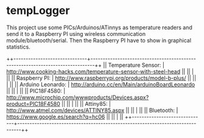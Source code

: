 tempLogger
==============

This project use some PICs/Arduinos/ATinnys as temperature readers and send it to a Raspberry PI using 
wireless communication module/bluetooth/serial. Then the Raspberry PI have to show in graphical statistics. 

++------------------------------+-------------------------------------------------------------------------------++
||   Temperature Sensor:	|	http://www.cooking-hacks.com/temperature-sensor-with-steel-head		||
||				|										||
||   Raspberry PI:		|	http://www.raspberrypi.org/products/model-b-plus/			||
||				|										||
||   Arduino Leonardo:		|	http://arduino.cc/en/Main/arduinoBoardLeonardo				||
||				|										||
||   PIC18F4580:		|	http://www.microchip.com/wwwproducts/Devices.aspx?product=PIC18F4580	||
||				|										||
||   Attiny85:			|	http://www.atmel.com/devices/ATTINY85.aspx				||
||				|										||
||   Bluetooth:			|	https://www.google.es/search?q=hc06					||
||				|										||
++------------------------------+-------------------------------------------------------------------------------++
